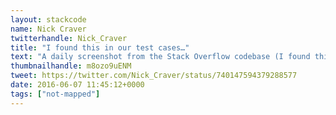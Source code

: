 ```yaml
---
layout: stackcode
name: Nick Craver
twitterhandle: Nick_Craver
title: "I found this in our test cases…"
text: "A daily screenshot from the Stack Overflow codebase (I found this in our test cases…). "
thumbnailhandle: m8ozo9uENM
tweet: https://twitter.com/Nick_Craver/status/740147594379288577
date: 2016-06-07 11:45:12+0000
tags: ["not-mapped"]
---
```

